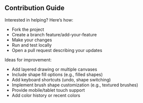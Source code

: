 ##  Contribution Guide
Interested in helping? Here’s how:

- Fork the project
- Create a branch feature/add-your-feature
- Make your changes
- Run and test locally
- Open a pull request describing your updates

Ideas for improvement:

- Add layered drawing or multiple canvases
- Include shape fill options (e.g., filled shapes)
- Add keyboard shortcuts (undo, shape switching)
- Implement brush shape customization (e.g., textured brushes)
- Provide mobile/tablet touch support
- Add color history or recent colors